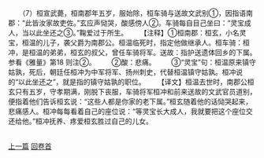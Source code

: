 　　（7）桓宣武薨，桓南郡年五岁，服始除，桓车骑与送故文武别①，因指语南郡：“此皆汝家故吏佐。”玄应声恸哭，酸感傍人②。车骑每自目己坐曰：“灵宝成人，当以此坐还之③。”鞠爱过于所生。
　　【注释】①桓南郡：桓玄，小名灵宝，桓温的儿子，袭父爵为南郡公。桓温临死时，指定他做继承人。桓车骑：桓冲，是桓温的弟弟，桓玄的叔父，曾任车骑将军。送故：指护送遗体回乡的下属。参看《雅量》第18 则注②。
　　②酸：悲痛。
　　③“灵宝”句：桓温原来镇守姑孰，死后，朝廷任桓冲为中军将军、扬州刺史，代替桓温镇守姑孰。桓冲说的“以此坐还之”，就是指的镇守姑孰的职位。
　　【译文】桓温去世时，南郡公桓玄只有五岁，守孝期满，刚脱下丧服，车骑将军桓冲和前来送故的文武官员道别，便指着他们告诉桓玄说：“这些人都是你家的老下属。”桓玄随着他的话恸哭起来，悲痛感人。桓冲每每看着自己的座位说：“等灵宝长大成人，我就要把这个座位交还给他。”桓冲抚养、疼爱桓玄胜过自己的儿女。

<br>[上一篇](12_6) [回卷首](12_0)
